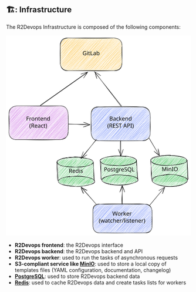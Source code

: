 ## 🏗️: Infrastructure

The R2Devops Infrastructure is composed of the following components:

![R2Devops infrastructure](./img/r2devops-containers.svg)

- **R2Devops frontend**: the R2Devops interface
- **R2Devops backend**: the R2Devops backend and API
- **R2Devops worker**: used to run the tasks of asynchronous requests
- **S3-compliant service like [MinIO](https://github.com/minio/minio)**: used to store a local copy of templates files (YAML configuration, documentation, changelog)
- **[PostgreSQL](https://github.com/postgres/postgres)**: used to store R2Devops backend data
- **[Redis](https://github.com/redis/redis)**: used to cache R2Devops data and create tasks lists for workers
